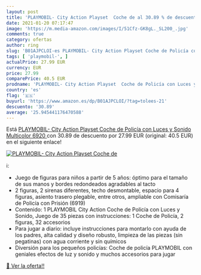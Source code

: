 ```yaml
---
layout: post
title: 'PLAYMOBIL- City Action Playset  Coche de al 30.89 % de descuento'
date: 2021-01-20 07:17:47
image: 'https://m.media-amazon.com/images/I/51Cfz-GK8gL._SL200_.jpg'
comments: true
category: ofertas
author: ring
slug: 'B01AJPCLOI-es PLAYMOBIL- City Action Playset Coche de Policía con Luces...'
tags: [ 'playmobil-', ]
actualPrice: 27.99 EUR
currency: EUR
price: 27.99
comparePrice: 40.5 EUR
prodname: 'PLAYMOBIL- City Action Playset  Coche de Policía con Luces y Sonido  Multicolor  6920 '
country: 'es'
flag: '🇪🇸'
buyurl: 'https://www.amazon.es/dp/B01AJPCLOI/?tag=tolees-21'
descuento: '30.89'
average: '25.945441176470588'
---
```


Está [PLAYMOBIL- City Action Playset  Coche de Policía con Luces y Sonido  Multicolor  6920 ](https://www.amazon.es/dp/B01AJPCLOI/?tag=tolees-21) con 30.89 de descuento por 27.99 EUR (original: 40.5 EUR) en el siguiente enlace!

[![PLAYMOBIL- City Action Playset  Coche de](https://m.media-amazon.com/images/I/51Cfz-GK8gL._SL200_.jpg)](https://www.amazon.es/dp/B01AJPCLOI/?tag=tolees-21)

ℹ️:

- Juego de figuras para niños a partir de 5 años: óptimo para el tamaño de sus manos y bordes redondeados agradables al tacto
- 2 figuras, 2 sirenas diferentes, techo desmontable, espacio para 4 figuras, asiento trasero plegable, entre otros, ampliable con Comisaría de Policía con Prisión (6919)
- Contenido: 1 PLAYMOBIL City Action Coche de Policía con Luces y Sonido, Juego de 35 piezas con instrucciones: 1 Coche de Policía, 2 figuras, 32 accesorios
- Para jugar a diario: incluye instrucciones para montarlo con ayuda de los padres, alta calidad y diseño robusto, limpieza de las piezas (sin pegatinas) con agua corriente y sin químicos
- Diversión para los pequeños policías: Coche de policía PLAYMOBIL con geniales efectos de luz y sonido y muchos accesorios para jugar

[🛒 Ver la oferta!!](https://www.amazon.es/dp/B01AJPCLOI/?tag=tolees-21)
